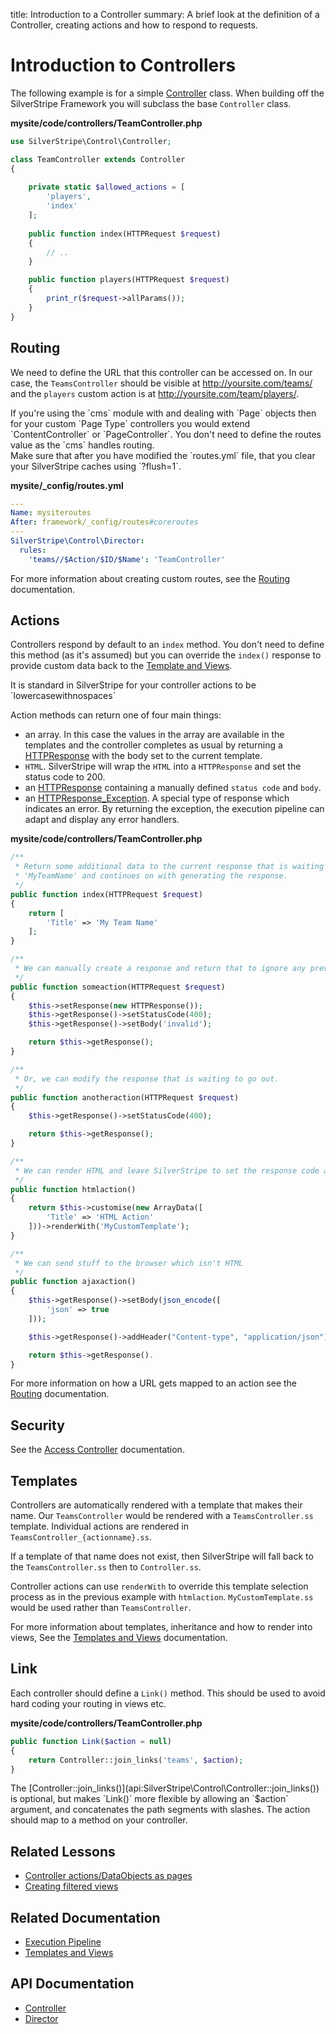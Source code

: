 title: Introduction to a Controller
summary: A brief look at the definition of a Controller, creating actions and how to respond to requests.

# Introduction to Controllers

The following example is for a simple [Controller](api:SilverStripe\Control\Controller) class. When building off the SilverStripe Framework you will
subclass the base `Controller` class.

**mysite/code/controllers/TeamController.php**

```php
use SilverStripe\Control\Controller;

class TeamController extends Controller 
{
        
    private static $allowed_actions = [
        'players',
        'index'
    ];
    
    public function index(HTTPRequest $request) 
    {
        // ..
    }

    public function players(HTTPRequest $request) 
    {
        print_r($request->allParams());
    }
}
```

## Routing

We need to define the URL that this controller can be accessed on. In our case, the `TeamsController` should be visible 
at http://yoursite.com/teams/ and the `players` custom action is at http://yoursite.com/team/players/.

<div class="info" markdown="1">
If you're using the `cms` module with and dealing with `Page` objects then for your custom `Page Type` controllers you 
would extend `ContentController` or `PageController`. You don't need to define the routes value as the `cms` handles 
routing.
</div>

<div class="alert" markdown="1">
Make sure that after you have modified the `routes.yml` file, that you clear your SilverStripe caches using `?flush=1`.
</div>

**mysite/_config/routes.yml**

```yml
---
Name: mysiteroutes
After: framework/_config/routes#coreroutes
---
SilverStripe\Control\Director:
  rules:
    'teams//$Action/$ID/$Name': 'TeamController'
```

For more information about creating custom routes, see the [Routing](routing) documentation.

## Actions

Controllers respond by default to an `index` method. You don't need to define this method (as it's assumed) but you
can override the `index()` response to provide custom data back to the [Template and Views](../templates). 

<div class="notice" markdown="1">
It is standard in SilverStripe for your controller actions to be `lowercasewithnospaces`
</div>

Action methods can return one of four main things:

* an array. In this case the values in the array are available in the templates and the controller completes as usual by returning a [HTTPResponse](api:SilverStripe\Control\HTTPResponse) with the body set to the current template.
* `HTML`. SilverStripe will wrap the `HTML` into a `HTTPResponse` and set the status code to 200.
* an [HTTPResponse](api:SilverStripe\Control\HTTPResponse) containing a manually defined `status code` and `body`.
* an [HTTPResponse_Exception](api:SilverStripe\Control\HTTPResponse_Exception). A special type of response which indicates an error. By returning the exception, the execution pipeline can adapt and display any error handlers.

**mysite/code/controllers/TeamController.php**

```php
/**
 * Return some additional data to the current response that is waiting to go out, this makes $Title set to 
 * 'MyTeamName' and continues on with generating the response.
 */
public function index(HTTPRequest $request) 
{
    return [
        'Title' => 'My Team Name'
    ];
}

/**
 * We can manually create a response and return that to ignore any previous data.
 */
public function someaction(HTTPRequest $request) 
{
    $this->setResponse(new HTTPResponse());
    $this->getResponse()->setStatusCode(400);
    $this->getResponse()->setBody('invalid');

    return $this->getResponse();
}

/**
 * Or, we can modify the response that is waiting to go out.
 */
public function anotheraction(HTTPRequest $request) 
{
    $this->getResponse()->setStatusCode(400);

    return $this->getResponse();
}

/**
 * We can render HTML and leave SilverStripe to set the response code and body.
 */
public function htmlaction() 
{
    return $this->customise(new ArrayData([
        'Title' => 'HTML Action'
    ]))->renderWith('MyCustomTemplate');
}

/**
 * We can send stuff to the browser which isn't HTML
 */
public function ajaxaction() 
{
    $this->getResponse()->setBody(json_encode([
        'json' => true
    ]));

    $this->getResponse()->addHeader("Content-type", "application/json");

    return $this->getResponse().
}
```

For more information on how a URL gets mapped to an action see the [Routing](routing) documentation.

## Security

See the [Access Controller](access_control) documentation.

## Templates

Controllers are automatically rendered with a template that makes their name. Our `TeamsController` would be rendered
with a `TeamsController.ss` template. Individual actions are rendered in `TeamsController_{actionname}.ss`. 

If a template of that name does not exist, then SilverStripe will fall back to the `TeamsController.ss` then to 
`Controller.ss`.

Controller actions can use `renderWith` to override this template selection process as in the previous example with 
`htmlaction`. `MyCustomTemplate.ss` would be used rather than `TeamsController`.

For more information about templates, inheritance and how to render into views, See the 
[Templates and Views](../templates) documentation.

## Link

Each controller should define a `Link()` method. This should be used to avoid hard coding your routing in views etc.

**mysite/code/controllers/TeamController.php**

```php
public function Link($action = null) 
{
    return Controller::join_links('teams', $action);
}
```

<div class="info" markdown="1">
The [Controller::join_links()](api:SilverStripe\Control\Controller::join_links()) is optional, but makes `Link()` more flexible by allowing an `$action` argument, and concatenates the path segments with slashes. The action should map to a method on your controller.
</div>

## Related Lessons
* [Controller actions/DataObjects as pages](https://www.silverstripe.org/learn/lessons/v4/controller-actions-dataobjects-as-pages-1)
* [Creating filtered views](https://www.silverstripe.org/learn/lessons/v4/creating-filtered-views-1)

## Related Documentation

* [Execution Pipeline](../execution_pipeline)
* [Templates and Views](../templates)

## API Documentation

* [Controller](api:SilverStripe\Control\Controller)
* [Director](api:SilverStripe\Control\Director)

